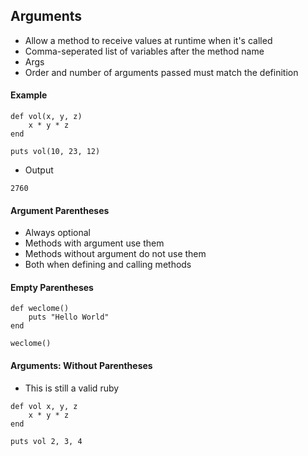 ## Arguments 

* Allow a method to receive values at runtime when it's called
* Comma-seperated list of variables after the method name
* Args
* Order and number of arguments passed must match the definition

#### Example

```
def vol(x, y, z)
    x * y * z
end 

puts vol(10, 23, 12)
```

* Output

```
2760
```

#### Argument Parentheses

* Always optional 
* Methods with argument use them
* Methods without argument do not use them
* Both when defining and calling methods

#### Empty Parentheses

```
def weclome()
    puts "Hello World"
end 

weclome()
```

#### Arguments: Without Parentheses

* This is still a valid ruby

```
def vol x, y, z
    x * y * z
end 

puts vol 2, 3, 4 
```
